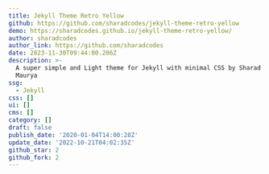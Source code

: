 ```yaml
---
title: Jekyll Theme Retro Yellow
github: https://github.com/sharadcodes/jekyll-theme-retro-yellow
demo: https://sharadcodes.github.io/jekyll-theme-retro-yellow/
author: sharadcodes
author_link: https://github.com/sharadcodes
date: 2023-11-30T09:44:00.206Z
description: >-
  A super simple and Light theme for Jekyll with minimal CSS by Sharad Raj Singh
  Maurya
ssg:
  - Jekyll
css: []
ui: []
cms: []
category: []
draft: false
publish_date: '2020-01-04T14:00:28Z'
update_date: '2022-10-21T04:02:35Z'
github_star: 2
github_fork: 2
---
```


